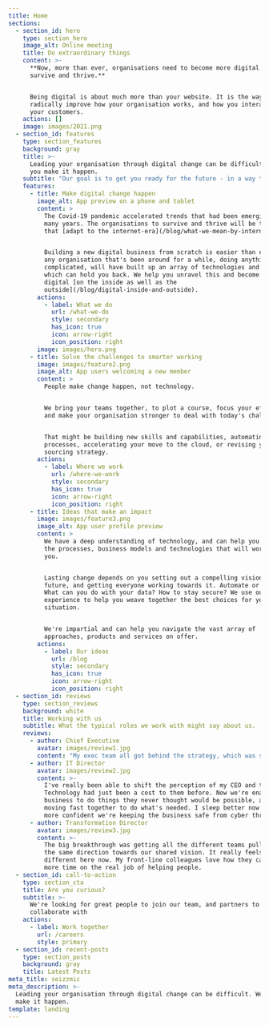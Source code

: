 ```yaml
---
title: Home
sections:
  - section_id: hero
    type: section_hero
    image_alt: Online meeting
    title: Do extraordinary things
    content: >-
      **Now, more than ever, organisations need to become more digital to
      survive and thrive.**


      Being digital is about much more than your website. It is the way to
      radically improve how your organisation works, and how you interact with
      your customers.
    actions: []
    image: images/2021.png
  - section_id: features
    type: section_features
    background: gray
    title: >-
      Leading your organisation through digital change can be difficult. We help
      you make it happen.
    subtitle: "Our goal is to get you ready for the future - in a way that your customers and colleagues will really notice. We're experts in business change. We'll help you plot out your digital journey, and support you to get there -\_modernising complex technology estates, making better use of data, and staying cyber-secure."
    features:
      - title: Make digital change happen
        image_alt: App preview on a phone and tablet
        content: >
          The Covid-19 pandemic accelerated trends that had been emerging for
          many years. The organisations to survive and thrive will be the ones
          that [adapt to the internet-era](/blog/what-we-mean-by-internet-era/).


          Building a new digital business from scratch is easier than ever. But
          any organisation that's been around for a while, doing anything
          complicated, will have built up an array of technologies and processes
          which can hold you back. We help you unravel this and become more
          digital [on the inside as well as the
          outside](/blog/digital-inside-and-outside).
        actions:
          - label: What we do
            url: /what-we-do
            style: secondary
            has_icon: true
            icon: arrow-right
            icon_position: right
        image: images/hero.png
      - title: Solve the challenges to smarter working
        image: images/feature2.png
        image_alt: App users welcoming a new member
        content: >
          People make change happen, not technology.


          We bring your teams together, to plot a course, focus your efforts,
          and make your organisation stronger to deal with today's challenges.


          That might be building new skills and capabilities, automating
          processes, accelerating your move to the cloud, or revising your
          sourcing strategy.
        actions:
          - label: Where we work
            url: /where-we-work
            style: secondary
            has_icon: true
            icon: arrow-right
            icon_position: right
      - title: Ideas that make an impact
        image: images/feature3.png
        image_alt: App user profile preview
        content: >
          We have a deep understanding of technology, and can help you work out
          the processes, business models and technologies that will work for
          you.


          Lasting change depends on you setting out a compelling vision for the
          future, and getting everyone working towards it. Automate or rebuild?
          What can you do with your data? How to stay secure? We use our
          experience to help you weave together the best choices for your
          situation.


          We're impartial and can help you navigate the vast array of
          approaches, products and services on offer.
        actions:
          - label: Our ideas
            url: /blog
            style: secondary
            has_icon: true
            icon: arrow-right
            icon_position: right
  - section_id: reviews
    type: section_reviews
    background: white
    title: Working with us
    subtitle: What the typical roles we work with might say about us.
    reviews:
      - author: Chief Executive
        avatar: images/review1.jpg
        content: "My exec team all got behind the strategy, which was stretching but within our reach.\_ We're much more digital now. It's helped us look after our customers during the pandemic, and we now feel well positioned for growth. I couldn't imagine going back."
      - author: IT Director
        avatar: images/review2.jpg
        content: >-
          I've really been able to shift the perception of my CEO and the board.
          Technology had just been a cost to them before. Now we're enabling the
          business to do things they never thought would be possible, and we're
          moving fast together to do what's needed. I sleep better now we're
          more confident we're keeping the business safe from cyber threats.
      - author: Transformation Director
        avatar: images/review3.jpg
        content: >-
          The big breakthrough was getting all the different teams pulling in
          the same direction towards our shared vision. It really feels
          different here now. My front-line colleagues love how they can spend
          more time on the real job of helping people.
  - section_id: call-to-action
    type: section_cta
    title: Are you curious?
    subtitle: >-
      We're looking for great people to join our team, and partners to
      collaborate with
    actions:
      - label: Work together
        url: /careers
        style: primary
  - section_id: recent-posts
    type: section_posts
    background: gray
    title: Latest Posts
meta_title: seizzmic
meta_description: >-
  Leading your organisation through digital change can be difficult. We help you
  make it happen.
template: landing
---
```

